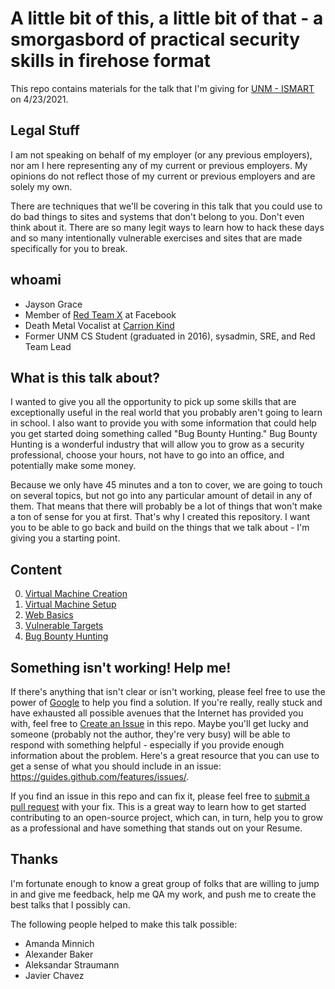# A little bit of this, a little bit of that - a smorgasbord of practical security skills in firehose format

This repo contains materials for the talk that I'm giving for [UNM - ISMART](https://www.instagram.com/ismartunm) on 4/23/2021.

## Legal Stuff
I am not speaking on behalf of my employer (or any previous employers), nor am I here representing any of my current or previous employers. My opinions do not reflect those of my current or previous employers and are solely my own.

There are techniques that we'll be covering in this talk that you could use to do bad things to sites and systems that don't belong to you. Don't even think about it. There are so many legit ways to learn how to hack these days and so many intentionally vulnerable exercises and sites that are made specifically for you to break.

## whoami
* Jayson Grace
* Member of [Red Team X](https://www.wired.com/story/facebook-red-team-x-vulnerabilities/) at Facebook
* Death Metal Vocalist at [Carrion Kind](https://open.spotify.com/artist/7cglUsJDT5ZpEf9ySwoX3X)
* Former UNM CS Student (graduated in 2016), sysadmin, SRE, and Red Team Lead

## What is this talk about?
I wanted to give you all the opportunity to pick up some skills that are exceptionally useful in the real world that you probably aren't going to learn in school. I also want to provide you with some information that could help you get started doing something called "Bug Bounty Hunting." Bug Bounty Hunting is a wonderful industry that will allow you to grow as a security professional, choose your hours, not have to go into an office, and potentially make some money.

Because we only have 45 minutes and a ton to cover, we are going to touch on several topics, but not go into any particular amount of detail in any of them. That means that there will probably be a lot of things that won't make a ton of sense for you at first. That's why I created this repository. I want you to be able to go back and build on the things that we talk about - I'm giving you a starting point.

## Content
0. [Virtual Machine Creation](0_vm_create.md)
1. [Virtual Machine Setup](1_vm_setup.md)
2. [Web Basics](2_web_basics.md)
3. [Vulnerable Targets](3_vulnerable_targets.md)
4. [Bug Bounty Hunting](4_bug_bounty_hunting.md)

## Something isn't working! Help me!
If there's anything that isn't clear or isn't working, please feel free to use the power of [Google](https://google.com) to help you find a solution. If you're really, really stuck and have exhausted all possible avenues that the Internet has provided you with, feel free to [Create an Issue](https://docs.github.com/en/github/managing-your-work-on-github/creating-an-issue) in this repo. Maybe you'll get lucky and someone (probably not the author, they're very busy) will be able to respond with something helpful - especially if you provide enough information about the problem. Here's a great resource that you can use to get a sense of what you should include in an issue: https://guides.github.com/features/issues/.

If you find an issue in this repo and can fix it, please feel free to [submit a pull request](https://docs.github.com/en/desktop/contributing-and-collaborating-using-github-desktop/creating-an-issue-or-pull-request#creating-a-pull-request) with your fix. This is a great way to learn how to get started contributing to an open-source project, which can, in turn, help you to grow as a professional and have something that stands out on your Resume.

## Thanks
I'm fortunate enough to know a great group of folks that are willing to jump in and give me feedback, help me QA my work, and push me to create the best talks that I possibly can.

The following people helped to make this talk possible:
- Amanda Minnich
- Alexander Baker
- Aleksandar Straumann
- Javier Chavez